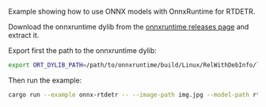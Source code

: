 Example showing how to use ONNX models with OnnxRuntime for RTDETR.

Download the onnxruntime dylib from the [onnxruntime releases page](https://github.com/microsoft/onnxruntime/releases) and extract it.

Export first the path to the onnxruntime dylib:

```bash
export ORT_DYLIB_PATH=/path/to/onnxruntime/build/Linux/RelWithDebInfo/libonnxruntime.so
```

Then run the example:

```bash
cargo run --example onnx-rtdetr -- --image-path img.jpg --model-path rtdetr.onnx --ort-dylib-path $ORT_DYLIB_PATH
```
